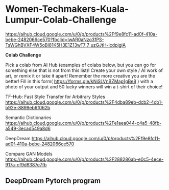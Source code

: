 # Women-Techmakers-Kuala-Lumpur-Colab-Challenge

https://aihub.cloud.google.com/u/0/p/products%2Ff9e8fc11-ad0f-410a-bebe-2482066ce570?fbclid=IwAR0aNzo3fPS-TsWGhBVXF4W5oBl81K5H3E1Z13wT7_7_uzGJtH-icdpjgiA

**Colab Challenge**

Pick a colab from AI Hub (examples of colabs below, but you can go for something else that is not from this list)! Create your own style / AI work of art, or remix it or take it apart! Remember the more creative you are the better! Fill in this form( https://forms.gle/kNiSLVnBZMap1gBe8 ) with a photo of your output and 50 lucky winners will win a t-shirt of their choice!

TF-Hub: Fast Style Transfer for Arbitrary Styles
https://aihub.cloud.google.com/u/0/p/products%2F4dba89eb-dcb2-4cb1-b92e-8899eb6f062b

Semantic Dictionaries
https://aihub.cloud.google.com/u/0/p/products%2Fe1aea044-c4a5-48fb-a549-3ecad549a8d6

DeepDream
https://aihub.cloud.google.com/u/0/p/products%2Ff9e8fc11-ad0f-410a-bebe-2482066ce570

Compare GAN Models
https://aihub.cloud.google.com/u/0/p/products%2F288286ab-e0c5-4ece-917a-cf9d6387e7fb

## DeepDream Pytorch program


